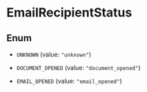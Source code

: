 

# EmailRecipientStatus

## Enum


* `UNKNOWN` (value: `"unknown"`)

* `DOCUMENT_OPENED` (value: `"document_opened"`)

* `EMAIL_OPENED` (value: `"email_opened"`)



